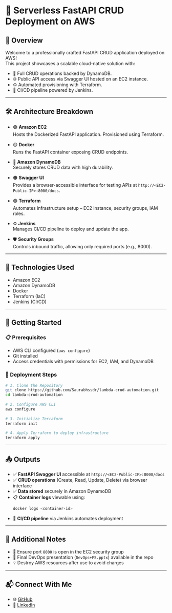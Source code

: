 # 📘 Serverless FastAPI CRUD Deployment on AWS
 
## 🌟 Overview
Welcome to a professionally crafted FastAPI CRUD application deployed on AWS!  
This project showcases a scalable cloud-native solution with:
 
- 🔄 Full CRUD operations backed by DynamoDB.
- 🌐 Public API access via Swagger UI hosted on an EC2 instance.
- ⚙️ Automated provisioning with Terraform.
- 🚀 CI/CD pipeline powered by Jenkins.
 
---
 
## 🛠 Architecture Breakdown
 
- 🟢 **Amazon EC2**  
  Hosts the Dockerized FastAPI application. Provisioned using Terraform.
 
- 🟡 **Docker**  
  Runs the FastAPI container exposing CRUD endpoints.
 
- 🔵 **Amazon DynamoDB**  
  Securely stores CRUD data with high durability.
 
- 🟠 **Swagger UI**  
  Provides a browser-accessible interface for testing APIs at `http://<EC2-Public-IP>:8000/docs`.
 
- 🟣 **Terraform**  
  Automates infrastructure setup – EC2 instance, security groups, IAM roles.
 
- ⚙️ **Jenkins**  
  Manages CI/CD pipeline to deploy and update the app.
 
- 🛡️ **Security Groups**  
  Controls inbound traffic, allowing only required ports (e.g., 8000).
 
---
 
## 🧪 Technologies Used
 
- Amazon EC2  
- Amazon DynamoDB  
- Docker  
- Terraform (IaC)  
- Jenkins (CI/CD)
 
---
 
## 🚀 Getting Started
 
### 📋 Prerequisites
 
- AWS CLI configured (`aws configure`)
- Git installed
- Access credentials with permissions for EC2, IAM, and DynamoDB
 
### 🧰 Deployment Steps
 
```bash
# 1. Clone the Repository
git clone https://github.com/Saurabhssdr/lambda-crud-automation.git
cd lambda-crud-automation
 
# 2. Configure AWS CLI
aws configure
 
# 3. Initialize Terraform
terraform init
 
# 4. Apply Terraform to deploy infrastructure
terraform apply
```
 
---
 
## 📤 Outputs
 
- ✅ **FastAPI Swagger UI** accessible at `http://<EC2-Public-IP>:8000/docs`
- ✅ **CRUD operations** (Create, Read, Update, Delete) via browser interface
- ✅ **Data stored** securely in Amazon DynamoDB
- 📋 **Container logs** viewable using:
  ```bash
  docker logs <container-id>
  ```
- 🚀 **CI/CD pipeline** via Jenkins automates deployment
 
---
 
## 📝 Additional Notes
 
- 🔐 Ensure port `8000` is open in the EC2 security group
- 📂 Final DevOps presentation (`DevOps+FS.pptx`) available in the repo
- 💡 Destroy AWS resources after use to avoid charges
 
---
 
## 📬 Connect With Me
 
- 🌐 [GitHub](https://github.com/Saurabhssdr)
- 💼 [LinkedIn](https://linkedin.com/in/saurabh-daundkar)
